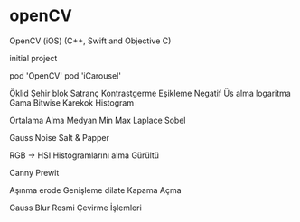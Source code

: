 # openCV
OpenCV (iOS) (C++, Swift and Objective C)

initial project

pod 'OpenCV'
pod 'iCarousel'



Öklid
Şehir blok
Satranç
Kontrastgerme
Eşikleme
Negatif
Üs alma
logaritma
Gama
Bitwise
Karekok
Histogram


Ortalama Alma
Medyan Min Max
Laplace
Sobel


Gauss Noise
Salt & Papper


RGB -> HSI
Histogramlarını alma
Gürültü

Canny
Prewit

Aşınma erode
Genişleme dilate
Kapama 
Açma


Gauss Blur 
Resmi Çevirme İşlemleri

